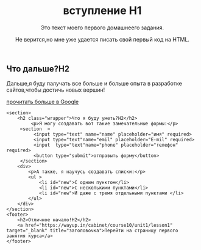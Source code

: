 <!DOCTYPE html>
<html lang="ru">
<head>
	<meta charset="UTF-8">
	<meta name="viewport" content="width=device-width, initial-scale=1.0">
	<title>Document</title>
	<link rel="stylesheet" href="main.css">
</head>
<body> 
	<header>
		<img src="https://wayup.in/courses/course10/lesson2/logo.jpg" alt="">
	<h1 >вступление H1</h1>
	<p id="block">Это текст моего первого домашнеего задания. </p>	
     <p class="new"> Не верится,но мне уже удается писать свой <span>первый код на HTML.</span> </p>
	</header>
	<section>
		<h2>Что дальше?H2</h2>
	<p>Дальше,я буду палучать все больше и больше опыта в разработке сайтов,чтобы достичь новых вершин!</p>
	<a href="https://google.com.ua" target="_blank" title="заголовочка">прочитать больше в Google</a>
	</header>
	</section>
	
	<section>
		<h2 class="wrapper">Что я буду уметь?H2</h2>
	         <p>Я могу создавать вот такие замечательные формы:</p>
	     <section  >
		      <input type="text" name="name" placeholder="имя" required>
		      <input type="text"name="emil" placeholder="E-mil" required>
		      <input  type="text"name="phone" placeholder="телефон" required>
		      <button type="submit">отправыть форму</button>
		 </section>
		<div>
			<p>А также, я научусь создавать списки:</p>
			<ul >
				<li id="new">С одним пунктом</li>
				<li id="new">С несколькими пунктами</li>
				<li id="new">И даже с тремя отдельными пунктами </li>
			</ul>
		</div>
	</section>
	<footer>
		<h2>Отличное начало!H2</h2>
		<a href="https://wayup.in/cabinet/course10/unit1/lesson1" target="_blank" title="заголовочка">Перейти на страницу первого занятия курса</a>
	</footer>

</body>
</html>

